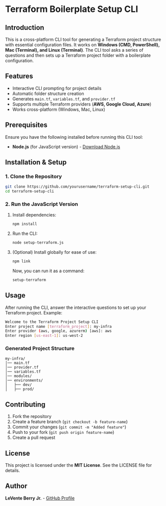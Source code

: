 # Terraform Boilerplate Setup CLI

## Introduction
This is a cross-platform CLI tool for generating a Terraform project structure with essential configuration files. It works on **Windows (CMD, PowerShell), Mac (Terminal), and Linux (Terminal)**. The CLI tool asks a series of questions and then sets up a Terraform project folder with a boilerplate configuration.

## Features
- Interactive CLI prompting for project details
- Automatic folder structure creation
- Generates `main.tf`, `variables.tf`, and `provider.tf`
- Supports multiple Terraform providers (**AWS, Google Cloud, Azure**) 
- Works cross-platform (Windows, Mac, Linux)

## Prerequisites
Ensure you have the following installed before running this CLI tool:

- **Node.js** (for JavaScript version) - [Download Node.js](https://nodejs.org/)

## Installation & Setup

### **1. Clone the Repository**
```sh
git clone https://github.com/yourusername/terraform-setup-cli.git
cd terraform-setup-cli
```

### **2. Run the JavaScript Version**

1. Install dependencies:
   ```sh
   npm install
   ```
2. Run the CLI:
   ```sh
   node setup-terraform.js
   ```
3. (Optional) Install globally for ease of use:
   ```sh
   npm link
   ```
   Now, you can run it as a command:
   ```sh
   setup-terraform
   ```

## Usage

After running the CLI, answer the interactive questions to set up your Terraform project. Example:

```sh
Welcome to the Terraform Project Setup CLI
Enter project name [terraform_project]: my-infra
Enter provider (aws, google, azurerm) [aws]: aws
Enter region [us-east-1]: us-west-2
```

### **Generated Project Structure**
```
my-infra/
│── main.tf
│── provider.tf
│── variables.tf
│── modules/
│── environments/
│   ├── dev/
│   ├── prod/
```

## Contributing
1. Fork the repository
2. Create a feature branch (`git checkout -b feature-name`)
3. Commit your changes (`git commit -m "Added feature"`)
4. Push to your fork (`git push origin feature-name`)
5. Create a pull request

## License
This project is licensed under the **MIT License**. See the LICENSE file for details.

## Author
**LeVente Berry Jr.** - [GitHub Profile](https://github.com/leventeberry)


